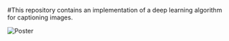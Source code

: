 #This repository contains an implementation of a deep learning algorithm for captioning images.

![Poster](https://user-images.githubusercontent.com/62755701/131257706-7b0be0e8-b342-4382-b34f-ec2d0aa95cab.jpg)
